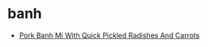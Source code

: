 # banh

 * [Pork Banh Mi With Quick Pickled Radishes And Carrots](index/p/pork-banh-mi-with-quick-pickled-radishes-and-carrots-56389622.json)
